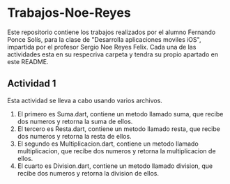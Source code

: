 # Trabajos-Noe-Reyes
Este repositorio contiene los trabajos realizados por el alumno Fernando Ponce Solís, para la clase de "Desarrolla aplicaciones moviles iOS", impartida por el profesor Sergio Noe Reyes Felix.
Cada una de las actividades esta en su respecriva carpeta y tendra su propio apartado en este README.

## Actividad 1
Esta actividad se lleva a cabo usando varios archivos.
1. El primero es Suma.dart, contiene un metodo llamado suma, que recibe dos numeros y retorna la suma de ellos.
2. El tercero es Resta.dart, contiene un metodo llamado resta, que recibe dos numeros y retorna la resta de ellos.
3. El segundo es Multiplicacion.dart, contiene un metodo llamado multiplicacion, que recibe dos numeros y retorna la multiplicacion de ellos.
4. El cuarto es Division.dart, contiene un metodo llamado division, que recibe dos numeros y retorna la division de ellos.
